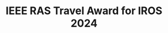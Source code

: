 ---
layout: post
year: 2024
inline: true
title: IEEE RAS Travel Award for IROS 2024
where: Robotics Automation Society
---